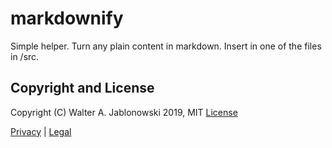 # markdownify

Simple helper. Turn any plain content in markdown. Insert in one of the files in /src.


## Copyright and License

Copyright (C) Walter A. Jablonowski 2019, MIT [License](LICENSE)

[Privacy](https://walter-a-jablonowski.github.io/privacy.html) | [Legal](https://walter-a-jablonowski.github.io/imprint.html)
